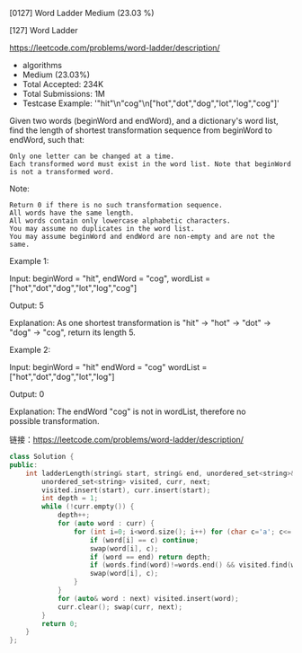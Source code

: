 [0127] Word Ladder                                                  Medium (23.03 %)

<!--front-->	
[127] Word Ladder  

https://leetcode.com/problems/word-ladder/description/

* algorithms
* Medium (23.03%)
* Total Accepted:    234K
* Total Submissions: 1M
* Testcase Example:  '"hit"\n"cog"\n["hot","dot","dog","lot","log","cog"]'

Given two words (beginWord and endWord), and a dictionary's word list, find the length of shortest transformation sequence from beginWord to endWord, such that:


	Only one letter can be changed at a time.
	Each transformed word must exist in the word list. Note that beginWord is not a transformed word.


Note:


	Return 0 if there is no such transformation sequence.
	All words have the same length.
	All words contain only lowercase alphabetic characters.
	You may assume no duplicates in the word list.
	You may assume beginWord and endWord are non-empty and are not the same.


Example 1:


Input:
beginWord = "hit",
endWord = "cog",
wordList = ["hot","dot","dog","lot","log","cog"]

Output: 5

Explanation: As one shortest transformation is "hit" -> "hot" -> "dot" -> "dog" -> "cog",
return its length 5.


Example 2:


Input:
beginWord = "hit"
endWord = "cog"
wordList = ["hot","dot","dog","lot","log"]

Output: 0

Explanation: The endWord "cog" is not in wordList, therefore no possible transformation.










<!--back-->

链接：https://leetcode.com/problems/word-ladder/description/

```cpp
class Solution {
public:
    int ladderLength(string& start, string& end, unordered_set<string>& words) {
        unordered_set<string> visited, curr, next;
        visited.insert(start), curr.insert(start);
        int depth = 1;
        while (!curr.empty()) {
            depth++;
            for (auto word : curr) {
                for (int i=0; i<word.size(); i++) for (char c='a'; c<='z'; c++) {
                    if (word[i] == c) continue;
                    swap(word[i], c);
                    if (word == end) return depth;
                    if (words.find(word)!=words.end() && visited.find(word)==visited.end()) next.insert(word);
                    swap(word[i], c);
                }
            }
            for (auto& word : next) visited.insert(word);
            curr.clear(); swap(curr, next);
        }
        return 0;
    }
};
```


